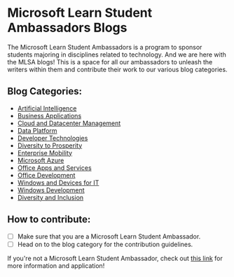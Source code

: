 # Microsoft Learn Student Ambassadors Blogs 

The Microsoft Learn Student Ambassadors is a program to sponsor students majoring in disciplines related to technology. And we are here with the MLSA blogs! This is a space for all our ambassadors to unleash the writers within them and contribute their work to our various blog categories.

## Blog Categories:
- [Artificial Intelligence]()
- [Business Applications]()
- [Cloud and Datacenter Management]()
- [Data Platform]()
- [Developer Technologies]()
- [Diversity to Prosperity]()
- [Enterprise Mobility]()
- [Microsoft Azure]()
- [Office Apps and Services]()
- [Office Development]()
- [Windows and Devices for IT]()
- [Windows Development]()
- [Diversity and Inclusion]()

## How to contribute:
* [ ] Make sure that you are a Microsoft Learn Student Ambassador.
* [ ] Head on to the blog category for the contribution guidelines.

If you're not a Microsoft Learn Student Ambassador, check out [this link](https://studentambassadors.microsoft.com/) for more information and application!
